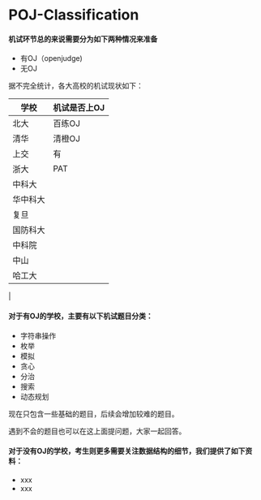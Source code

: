 # POJ-Classification

#### 机试环节总的来说需要分为如下**两种情况来准备**
- 有OJ（openjudge)
- 无OJ

据不完全统计，各大高校的机试现状如下：

学校    | 机试是否上OJ
---|---
北大 | 百练OJ
清华 |  清橙OJ
上交|有
浙大|PAT
中科大|
华中科大|
复旦|
国防科大|
中科院|
中山|
哈工大|
|




#### 对于有OJ的学校，主要有以下机试题目分类：

- 字符串操作
- 枚举
- 模拟
- 贪心
- 分治
- 搜索
- 动态规划

现在只包含一些基础的题目，后续会增加较难的题目。

遇到不会的题目也可以在这上面提问题，大家一起回答。

#### 对于没有OJ的学校，考生则更多需要关注数据结构的细节，我们提供了如下资料：
- xxx
- xxx